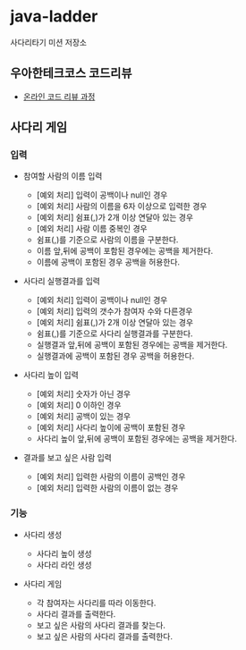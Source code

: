 # java-ladder
사다리타기 미션 저장소

## 우아한테크코스 코드리뷰
* [온라인 코드 리뷰 과정](https://github.com/woowacourse/woowacourse-docs/blob/master/maincourse/README.md)

## 사다리 게임

### 입력

- 참여할 사람의 이름 입력
  - [예외 처리] 입력이 공백이나 null인 경우
  - [예외 처리] 사람의 이름을 6자 이상으로 입력한 경우
  - [예외 처리] 쉼표(,)가 2개 이상 연달아 있는 경우
  - [예외 처리] 사람 이름 중복인 경우
  - 쉼표(,)를 기준으로 사람의 이름을 구분한다.
  - 이름 앞,뒤에 공백이 포함된 경우에는 공백을 제거한다.
  - 이름에 공백이 포함된 경우 공백을 허용한다.

- 사다리 실행결과를 입력
  - [예외 처리] 입력이 공백이나 null인 경우
  - [예외 처리] 입력의 갯수가 참여자 수와 다른경우
  - [예외 처리] 쉼표(,)가 2개 이상 연달아 있는 경우
  - 쉼표(,)를 기준으로 사다리 실행결과를 구분한다.
  - 실행결과 앞,뒤에 공백이 포함된 경우에는 공백을 제거한다.
  - 실행결과에 공백이 포함된 경우 공백을 허용한다.

- 사다리 높이 입력
  - [예외 처리] 숫자가 아닌 경우
  - [예외 처리] 0 이하인 경우
  - [예외 처리] 공백이 있는 경우
  - [예외 처리] 사다리 높이에 공백이 포함된 경우
  - 사다리 높이 앞,뒤에 공백이 포함된 경우에는 공백을 제거한다.

- 결과를 보고 싶은 사람 입력
  - [예외 처리] 입력한 사람의 이름이 공백인 경우
  - [예외 처리] 입력한 사람의 이름이 없는 경우

### 기능

- 사다리 생성
  - 사다리 높이 생성
  - 사다리 라인 생성

- 사다리 게임
  - 각 참여자는 사다리를 따라 이동한다.
  - 사다리 결과를 출력한다.
  - 보고 싶은 사람의 사다리 결과를 찾는다.
  - 보고 싶은 사람의 사다리 결과를 출력한다.
